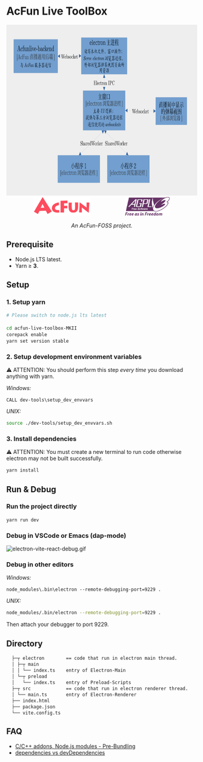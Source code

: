 # AcFun Live ToolBox

<div align="center">
  <img src="./工具箱构架说明.svg" height="450px">
</div>
<div align="center">
  <span><img src="./readme_acfunlogo.svg" height="50px"></span>
  &nbsp; &nbsp; &nbsp; &nbsp; &nbsp; &nbsp; &nbsp; &nbsp; 
  &nbsp; &nbsp; &nbsp; 
  <span><img src="./readme_agpllogo1.png" height="50px"></span>
</div>
<div align="center">
  
  *An AcFun-FOSS project.*
</div>

## Prerequisite

-   Node.js LTS latest.
-   Yarn ≥ **3**.

## Setup

### 1. Setup yarn

```sh
# Please switch to node.js lts latest

cd acfun-live-toolbox-MKII
corepack enable
yarn set version stable
```

### 2. Setup development environment variables

⚠ ATTENTION: You should perform this step _every time_ you download anything with yarn.

_Windows:_

```batch
CALL dev-tools\setup_dev_envvars
```

_UNIX:_

```sh
source ./dev-tools/setup_dev_envvars.sh
```

### 3. Install dependencies

⚠ ATTENTION: You must create a new terminal to run code otherwise electron may not be built successfully.

```sh
yarn install
```

## Run & Debug

### Run the project directly

```sh
yarn run dev
```

### Debug in VSCode or Emacs (dap-mode)

![electron-vite-react-debug.gif](https://github.com/electron-vite/electron-vite-react/blob/main/electron-vite-react-debug.gif?raw=true)

### Debug in other editors

_Windows:_

```batch
node_modules\.bin\electron --remote-debugging-port=9229 .
```

_UNIX:_

```sh
node_modules/.bin/electron --remote-debugging-port=9229 .
```

Then attach your debugger to port 9229.

## Directory

```
  ├─┬ electron        == code that run in electron main thread.
  │ ├─┬ main
  │ │ └── index.ts    entry of Electron-Main
  │ └─┬ preload
  │   └── index.ts    entry of Preload-Scripts
  ├─┬ src             == code that run in electron renderer thread.
  │ └── main.ts       entry of Electron-Renderer
  ├── index.html
  ├── package.json
  └── vite.config.ts
```

## FAQ

-   [C/C++ addons, Node.js modules - Pre-Bundling](https://github.com/electron-vite/vite-plugin-electron-renderer#dependency-pre-bundling)
-   [dependencies vs devDependencies](https://github.com/electron-vite/vite-plugin-electron-renderer#dependencies-vs-devdependencies)

